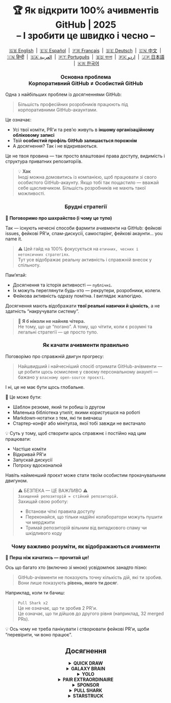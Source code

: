 <h1 align="center">
   🏆 Як відкрити 100% ачивментів GitHub | 2025<br/>
   – І зробити це швидко і чесно –
</h1>


<div align="center">
  <a href="../README.md">🇬🇧 English</a> &nbsp;|&nbsp;
  <a href="README_ES.md">🇪🇸 Español</a> &nbsp;|&nbsp;
  <a href="README_FR.md">🇫🇷 Français</a> &nbsp;|&nbsp;
  <a href="README_DE.md">🇩🇪 Deutsch</a> &nbsp;|&nbsp;
  <a href="README_ZH.md">🇨🇳 中文</a> &nbsp;|&nbsp;
  <a href="README_HI.md">🇮🇳 हिन्दी</a> &nbsp;|&nbsp;
  <a href="README_AR.md">🇸🇦 العربية</a> &nbsp;|&nbsp;
  <a href="README_PT.md">🇵🇹 Português</a> &nbsp;|&nbsp;
  <a href="README_BN.md">🇧🇩 বাংলা</a> &nbsp;|&nbsp;
  <a href="README_UR.md">🇵🇰 اردو</a> &nbsp;|&nbsp;
  <a href="README_JA.md">🇯🇵 日本語</a> &nbsp;|&nbsp;
  <a href="README_KO.md">🇰🇷 한국어</a>
</div>
<h3 align="center">
   Основна проблема<br/>
   Корпоративний GitHub ≠ Особистий GitHub
</h3>

Одна з найбільших проблем із досягненнями GitHub:

> Більшість професійних розробників працюють під корпоративними GitHub-акаунтами.

Це означає:
- Усі твої коміти, PR'и та ревʼю живуть в **іншому організаційному обліковому записі**
- Твій **особистий профіль GitHub залишається порожнім**
- А досягнення? Так і не відкриваються.

Це не твоя провина — так просто влаштовані права доступу, видимість і структура приватних репозиторіїв.

> 💡 **Хак**  
> Іноді можна домовитись із компанією, щоб працювати зі свого особистого GitHub-акаунту. Якщо тобі так пощастило — вважай себе щасливчиком. Більшість розробників не мають такої можливості.

<h3 align="center">Брудні стратегії</h3>

🚫 <b>Поговоримо про шахрайство (і чому це тупо)</b>

Так — існують нечесні способи фармити ачивменти на GitHub: фейкові issues, фейкові PR'и, спам-дискусії, самостарінг, фейкові акаунти... you name it.

> ⚠️ Цей гайд на 100% фокусується на <code>етичних, чесних і нетоксичних стратегіях</code>.  
> Тут усе відображає реальну активність і справжній внесок у спільноту.

Пам’ятай:
- Досягнення та історія активності — <code>публічні</code>.
- Їх можуть переглянути будь-хто — рекрутери, розробники, колеги.
- Фейкова активність одразу помітна. І виглядає жалюгідно.

Досягнення мають відображати <strong>твої реальні навички й цінність</strong>, а не здатність “накручувати систему”.

> 💬 <strong>Я б ніколи не найняв чітера.</strong><br>
> Не тому, що це “погано”. А тому, що чітити, коли є розумні та легальні стратегії — це просто тупо.

<h3 align="center">Як качати ачивменти правильно</h3>

Поговорімо про справжній двигун прогресу:

> Найшвидший і найчесніший спосіб отримати GitHub-ачівменти —  
> це робити щось осмислене у своєму персональному акаунті —  
> бажано у <code>власному open-source проєкті</code>.

І ні, це не має бути щось глобальне.

🎯 Це може бути:
- Шаблон резюме, який ти робиш із другом
- Маленька бібліотека утиліт, якими користуєшся на роботі
- Markdown-нотатки з тем, які ти вивчаєш
- Стартер-конфіг або мінітулза, якої тобі завжди не вистачало

💡 Суть у тому, щоб створити щось справжнє і постійно над цим працювати:
* Частіше коміти
* Відкривай PR'и
* Запускай дискусії
* Потроху вдосконалюй

Навіть найменший проєкт може стати твоїм особистим прокачувальним двигуном.

> ⚠️ БЕЗПЕКА — ЦЕ ВАЖЛИВО ⚠️  
> <code>Захищений репозиторій = стійкий репозиторій.</code>  
> Захищай свою роботу:
> * Встанови чіткі правила доступу
> * Переконайся, що тільки надійні колаборатори можуть пушити чи мерджити
> * Тримай репозиторій вільним від випадкового спаму чи шкідливого коду

<h3 align="center">Чому важливо розуміти, як відображаються ачивменти</h3>

🧠 <b>Перш ніж качатись — прочитай це!</b>

Ось що багато хто (включно зі мною) усвідомлює занадто пізно:

> GitHub-ачівменти не показують точну кількість дій, які ти зробив.  
> Вони лише показують <strong>рівень, якого ти досяг</strong>.

Наприклад, коли ти бачиш:

> <code>Pull Shark x2</code>  
> Це не означає, що ти зробив 2 PR'и.  
> Це означає, що ти дійшов до другого рівня (наприклад, 32 merged PRs).

💡 Ось чому не треба панікувати і створювати фейкові PR'и, щоби “перевірити, чи воно працює”.

<h2 align="center">Досягнення</h2>

<details>
    <summary align="center"><b>QUICK DRAW</b></summary>
<blockquote>Закрий issue або PR протягом 5 хвилин після створення.</blockquote>
<div align="center">
    <img src="../badges/quick-draw.png" alt="QuickDraw" width="140">
</div>

Будьмо чесні — це більше мем, ніж досягнення 😅  
Його настільки легко отримати, що воно майже не рахується… але все ж, це бейдж у твоєму профілі!

<ol>
    <li>Створи PR</li>
    <li>Закрий його одразу</li>
</ol>

<blockquote>
   <b>⚠️ Не потрібно створювати фейкові PR'и. ⚠️</b><br/>
   Просто закрий і знову відкрий будь-який справжній PR у процесі роботи — він теж зарахується.
</blockquote>
</details>

<details>
    <summary align="center"><b>GALAXY BRAIN</b></summary>
<blockquote>Отримай відмітку “Прийнята відповідь” у GitHub Discussion.</blockquote>
<div align="center">
    <img src="../badges/galaxy-brain.png" alt="Galaxy Brain">
</div>

Galaxy Brain нагороджує тих, хто дає <strong>справді корисні відповіді</strong> у дискусіях. Якщо автор теми позначить твою відповідь як прийняту — бейдж твій.

Цей ачивмент цілком можна здобути у власному open-source репозиторії.  
І це не просто “легіт” — це ще й <strong>корисна практика</strong> для команди.

Це допоможе тобі навчитись:
<ul>
    <li>Писати структуровану й доступну комунікацію</li>
    <li>Зберігати джерело істини для ключових рішень у проєкті</li>
    <li>Тримати всю команду в курсі важливих обговорень</li>
</ul>

🚀 Хʼюстон, у нас проблема! 🚀  
Навіть якщо твоя відповідь крута й вирішує проблему — її рідко позначають як прийняту.  
Прохання часто ігнорують, а тебе просто “гостять”. Жорстко, але правда.

Тому замість того, щоб сподіватись на випадкових людей, краще зроби ось що:
> Прокачуй Galaxy Brain у <strong>контрольованому середовищі</strong>:
* Домовся з другом або колегою
* Відповідай на їхні реальні питання
* Попроси позначити відповідь як прийняту, якщо вона справді допомогла

`🧩 Стратегія 1: Розв’яжи проблему свого друга`

<ol>
    <li>Знайди публічні репозиторії, повʼязані з твоїм стеком</li>
    <li>Перевір, чи увімкнено Discussions</li>
    <li>Коли друг або колега поставить запитання, на яке ти знаєш відповідь — допоможи йому</li>
    <li>Після того, як проблема вирішена, зробіть так:
         <ul>
            <li>Попроси друга створити дискусію в релевантному репозиторії, використавши текст, який ти йому дав</li>
            <li>Напиши відповідь у цій дискусії</li>
            <li>Попроси відмітити твою відповідь як прийняту</li>
         </ul>
    </li>
</ol>

✅ Ця стратегія чесна, корисна й створює довготривалі ресурси для спільноти.

`🛠️ Стратегія 2: Discussions у власному репозиторії`

Якщо ти підтримуєш свій open-source проєкт, просто <code>перенеси важливу комунікацію у GitHub Discussions</code>.

1. Увімкни Discussions у налаштуваннях репозиторію
2. Коли постає питання або дебати щодо функціоналу — створи публічну тему
3. Давай чіткі й конструктивні відповіді, які допомагають приймати рішення
4. Якщо тему створив хтось інший — він зможе позначити твою відповідь як прийняту

✅ Ця стратегія:
- Створює прозору історію рішень
- Демонструє лідерство та ініціативу
- Допомагає команді залишатись на одній хвилі
- І так — дає бейдж
</details>

<details>
<summary align="center"><b>YOLO</b></summary>

> Замердж `власний` PR без ревʼю.

<div align="center">
    <img src="../badges/yolo.png" alt="YOLO" width="140">
</div>

Цей бейдж — про швидкість, довіру... або безрозсудність 😅  
Щоб його здобути, достатньо зробити це лише один раз. Найчистіший спосіб:

<ol>
    <li>Зроби невелику, безпечну зміну в проєкті. Наприклад:</li>
    <ul>
        <li>Фікс лінтингу</li>
        <li>Однорядковий патч</li>
        <li>Маленьке, але корисне доповнення до <code>README.md</code></li>
        <li>Ініціал-коміт зі стартовим налаштуванням або <code>git init</code></li>
    </ul>
    <li>Створи PR</li>
    <li>Замердж самостійно, без ревʼю</li>
</ol>

<blockquote>
   ⚠️ <b>УВАГА: НЕ РОБИ YOLO У ПРОДАКШНІ</b> ⚠️<br/>
   Просто замердж без ревʼю PR з ініціальним комітом твого open-source проєкту 😉  
   Це чесно, чисто й абсолютно легально.
</blockquote>
</details>

<details>
    <summary align="center"><b>PAIR EXTRAORDINAIRE</b></summary>
<blockquote>Замердж PR із коавторським комітом.</blockquote>
<div align="center">
    <img src="../badges/pair-extraordinaire.png" alt="Pair Extraordinaire">
</div>

Спільна робота покращує все — навіть ачивменти.  
Щоб отримати цей бейдж, потрібно практикувати чесне та прозоре парне програмування.

<ol>
    <li>Об’єднайся з колегою по open-source проєкту. Працюйте разом: діліться ідеями, перевіряйте код, комітьте разом.</li>
    <li>Додай до коміту рядок коавторства:<br>
        <code>Co-authored-by: johnDoe &lt;johnDoe@example.com&gt;</code><br>
        <ul>
            <li><code>johnDoe</code> — нік GitHub (з URL профілю)</li>
            <li><code>johnDoe@example.com</code> — email, пов’язаний із GitHub-акаунтом</li>
        </ul>
    </li>
    <li>Створи PR і замердж його</li>
</ol>

Це одне з найцінніших досягнень, бо воно повністю базується на командній роботі.  
Парне програмування не тільки пришвидшує навчання, а й покращує якість коду завдяки діалогу та взаємному ревʼю.

> ⚙️ <strong>Хак 0: Автоматизуй це</strong><br>
> Створи шаблон коміт-повідомлення в IDE із заготовкою `Co-authored-by:`. Це вбереже від помилок і забутих учасників.

> 🦈 <strong>Хак 1: Паралельно відкривай <code>Pull Shark</code></strong><br>
> Якщо твій колега замерджить PR — ти також наближаєшся до бейджа <strong>Pull Shark</strong>.  
> Це подвійна вигода — просто домовтесь і чергуйтесь. Працюй розумніше, а не більше.
</details>

<details>
    <summary align="center"><b>SPONSOR</b></summary>
<blockquote>🐺 Перекинь монетку відьмаку</blockquote>
<div align="center">
    <img src="../badges/sponsor.png" alt="Sponsor" width="140">
</div>

Підтримай open-source розробника або проєкт фінансово через GitHub Sponsors.

<div align="center">
   <br/>
   Щоб отримати цей бейдж, зроби донат будь-якій open-source ініціативі.<br/>
   Можливо, це тулза, якою ти користуєшся щодня.<br/>
   Або репозиторій, який колись урятував тобі вихідні.<br/>
   Або просто розробник, якого ти поважаєш.<br/>
   <br/>
</div>

💡 Навіть маленький донат має значення. Це знак вдячності, поваги та підтримки духу open-source.

> ❤️ Якщо цей гайд був корисним — можеш `заспонсорити репозиторій`. Це найкращий спосіб сказати “дякую” за працю.
</details>

<details>
    <summary align="center"><b>PULL SHARK</b></summary>
<blockquote>Отримай merge свого PR'а від іншого користувача.</blockquote>
<div align="center">
    <img src="../badges/pull-shark.png" alt="Pull Shark">
</div>

Найпростіший спосіб почати — працювати над власним open-source проєктом (про що ми вже згадували вище). Просто створи реальні, корисні PR'и і попроси колабораторів перевірити й замерджити їх.

⭐ Це найпотужніший **ачівмент для прокачки навичок** на GitHub — він змушує тебе писати чистий, тестований і придатний до ревʼю код.

> 💡 **Хак 0: Пиши маленькі, атомарні PR'и**  
Багато новачків потрапляють у пастку “мега-PR'а”: намагаються втиснути все в один гігантський пул.  
Але якщо хочеш ефективно заробити Pull Shark (і вирости як дев), треба навчитися створювати маленькі, вузько-сфокусовані PR'и.  
Тобто — <code>логічно ізольовані, читабельні, легко тестовані та ревʼювані</code>.  
Це не просто про бейдж — <strong>це як працюють профі</strong>.

> 🤝 **Хак 1: Отримай “Pair Extraordinaire” паралельно**  
> Обʼєднайся з колегою. Працюйте разом, перевіряйте код один одного, кооперуйтесь.  
> Потім просто додай тег <code>Co-authored-by:</code>, щоб відобразити спільну роботу.  
> Обидва просуваєтесь одразу до двох ачивів. Мудрий хід!

> 🎯 **Хак 2: Даруй YOLO**  
> Якщо ти зробив крихітний, безпечний PR — дозволь своєму колезі замерджити його <em>без ревʼю</em>, щоб той отримав бейдж YOLO.  
> Ти даєш цінність — він отримує досягнення. <code>win-win</code>!
</details>

<details>
    <summary align="center"><b>STARSTRUCK</b></summary>
<blockquote>Створи репозиторій, який отримає багато зірочок.</blockquote>
<div align="center">
    <img src="../badges/starstruck.png" alt="Starstruck">
</div>

Це одне з найважчих і найреспектабельніших досягнень на GitHub.  
Воно показує твій реальний вплив на спільноту і не може бути отримане випадково.  
Його серйозно сприймають як розробники, так і рекрутери.

Тут немає чекліста чи лайфхака. Єдиний шлях — знайти справжню проблему спільноти… і вирішити її.

🎯 Я бачу два реалістичні шляхи:

<ol>
    <li><strong>Створити програмний продукт</strong><br>
        Будьмо чесні — для цього потрібно не лише круті навички, а й роки досвіду, щоб розпізнати правильну проблему.  
        Ймовірно, не для першого репозиторію.
    </li>
    <li><strong>Створити репозиторій, що дає реальну користь через ресурс</strong><br>
        Наприклад: гайд, корисний starter-конфіг, маленька CLI-утиліта, або просто ретельно зібрана добірка (awesome list).
    </li>
</ol>

<blockquote><strong>⭐ Натисни “Star”, бро! ⭐</strong><br>
Цей репозиторій — приклад ресурсу, створеного на благо спільноти.  
Якщо цей гайд допоміг — постав зірочку 🫡
</blockquote>

---

### 🧠 Як знайти власну “зоряну” ідею?

Фокусуйся на болях. Навчися їх помічати. Ось де шукати:

1. **Google autocomplete** — подивись, що шукають люди:  
   `"github how to..."`, `"vite storybook setup..."` тощо.

2. **Issues та дискусії** у своїх улюблених фреймворках:  
   Якщо хтось щось просить, і пост збирає багато 👍 — це реальна потреба.

3. **Прислухайся до фрустрації** — коли ти чи хтось каже:  
   *“Це дратує!”* або *“Було б круто, якби існувало...”* — це сигнал.

Далі все просто: **запропонуй рішення**.  
Оформи його у чистий репозиторій з хорошим README — і поділись.
</details>
